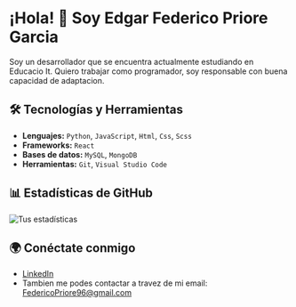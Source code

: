 # ¡Hola! 👋 Soy Edgar Federico Priore Garcia

Soy un desarrollador que se encuentra actualmente estudiando en Educacio It.
Quiero trabajar como programador, soy responsable con buena capacidad de adaptacion.

## 🛠 Tecnologías y Herramientas
- **Lenguajes:** `Python`, `JavaScript`, `Html`, `Css`, `Scss`
- **Frameworks:** `React`
- **Bases de datos:** `MySQL`, `MongoDB`
- **Herramientas:** `Git`, `Visual Studio Code`


## 📊 Estadísticas de GitHub
![Tus estadísticas](https://github-readme-stats.vercel.app/api?username=FedericoPriore&show_icons=true&theme=radical)

## 🌍 Conéctate conmigo
- [LinkedIn](https://www.linkedin.com/in/edgar-federico-priore-garcia)
- Tambien me podes contactar a travez de mi email: FedericoPriore96@gmail.com
